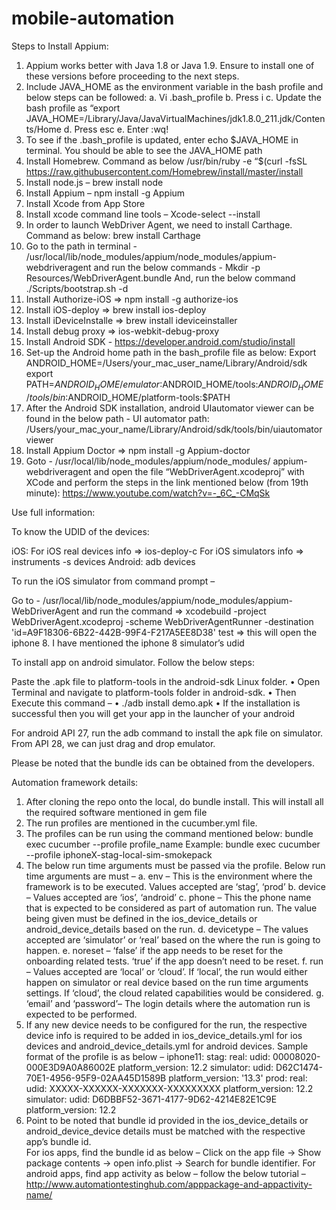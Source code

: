 # mobile-automation

Steps to Install Appium:

1.	Appium works better with Java 1.8 or Java 1.9. Ensure to install one of these versions before proceeding to the next steps. 
2.	Include JAVA_HOME as the environment variable in the bash profile and below steps can be followed:
a.	Vi .bash_profile
b.	Press i
c.	Update the bash profile as “export JAVA_HOME=/Library/Java/JavaVirtualMachines/jdk1.8.0_211.jdk/Contents/Home
d.	Press esc
e.	Enter :wq!
3.	To see if the .bash_profile is updated, enter echo $JAVA_HOME in terminal. You should be able to see the JAVA_HOME path
4.	Install Homebrew. Command as below
/usr/bin/ruby -e “$(curl -fsSL https://raw.githubusercontent.com/Homebrew/install/master/install
5.	Install node.js – brew install node
6.	Install Appium – npm install -g Appium
7.	Install Xcode from App Store
8.	Install xcode command line tools – Xcode-select --install
9.	In order to launch WebDriver Agent, we need to install Carthage. Command as below:
    brew install Carthage
9.	Go to the path in terminal - /usr/local/lib/node_modules/appium/node_modules/appium-webdriveragent and run the below commands - 
    Mkdir -p Resources/WebDriverAgent.bundle
    And, run the below command
    ./Scripts/bootstrap.sh -d
10.	Install Authorize-iOS => npm install -g authorize-ios
11.	Install iOS-deploy => brew install ios-deploy
12.	Install iDeviceInstalle => brew install ideviceinstaller
13.	Install debug proxy => ios-webkit-debug-proxy
14.	Install Android SDK - https://developer.android.com/studio/install
15.	Set-up the Android home path in the bash_profile file as below:
    Export ANDROID_HOME=/Users/your_mac_user_name/Library/Android/sdk
    export PATH=$ANDROID_HOME/emulator:$ANDROID_HOME/tools:$ANDROID_HOME/tools/bin:$ANDROID_HOME/platform-tools:$PATH
16.	After the Android SDK installation, android UIautomator viewer can be found in the below path - UI automator path: /Users/your_mac_your_name/Library/Android/sdk/tools/bin/uiautomatorviewer
17.	Install Appium Doctor => npm install -g Appium-doctor
18.	Goto - /usr/local/lib/node_modules/appium/node_modules/ appium-webdriveragent and open the file “WebDriverAgent.xcodeproj” with XCode and perform the steps in the link mentioned below (from 19th minute):
https://www.youtube.com/watch?v=-_6C_-CMqSk

Use full information:

To know the UDID of the devices:

iOS:
For iOS real devices info => ios-deploy-c
For iOS simulators info => instruments -s devices
Android:
adb devices

To run the iOS simulator from command prompt – 

Go to -  /usr/local/lib/node_modules/appium/node_modules/appium-WebDriverAgent and  run the command => xcodebuild -project WebDriverAgent.xcodeproj -scheme WebDriverAgentRunner -destination 'id=A9F18306-6B22-442B-99F4-F217A5EE8D38' test => this will open the iphone 8. I have mentioned the iphone 8 simulator’s udid

To install app on android simulator. Follow the below steps:

Paste the .apk file to platform-tools in the android-sdk Linux folder.
  •	Open Terminal and navigate to platform-tools folder in android-sdk.
  •	Then Execute this command –
  •	./adb install demo.apk
  •	If the installation is successful then you will get your app in the launcher of your android 

For android API 27, run the adb command to install the apk file on simulator. From API 28, we can just drag and drop
emulator.

Please be noted that the bundle ids can be obtained from the developers. 

Automation framework details:

1.	After cloning the repo onto the local, do bundle install. This will install all the required software mentioned in gem file
2.	The run profiles are mentioned in the cucumber.yml file. 
3.	The profiles can be run using the command mentioned below:
    bundle exec cucumber --profile profile_name
    Example: bundle exec cucumber --profile iphoneX-stag-local-sim-smokepack
4.	The below run time arguments must be passed via the profile. Below run time arguments are must – 
    a.	env – This is the environment where the framework is to be executed. Values accepted are ‘stag’, ‘prod’
    b.	device – Values accepted are ‘ios’, ‘android’
    c.	phone – This the phone name that is expected to be considered as part of automation run.  The value being given must be defined in the ios_device_details or android_device_details based on the run.
    d.	devicetype – The values accepted are ‘simulator’ or ‘real’ based on the where the run is going to happen.
    e.	noreset – ‘false’ if the app needs to be reset for the onboarding related tests. ‘true’ if the app doesn’t need to be reset.
    f.	run – Values accepted are ‘local’ or ‘cloud’. If ‘local’, the run would either happen on simulator or real device based on the run time arguments settings. If ‘cloud’, the cloud related capabilities would be considered. 
    g.	‘email’ and ‘password’– The login details where the automation run is expected to be performed.
5.	If any new device needs to be configured for the run, the respective device info is required to be added in ios_device_details.yml for ios devices and android_device_details.yml for android devices. Sample format of the profile is as below – 
            iphone11:
              stag:
                real:
                  udid: 00008020-000E3D9A0A86002E
                  platform_version: 12.2
                simulator:
                  udid: D62C1474-70E1-4956-95F9-02AA45D1589B
                  platform_version: '13.3'
              prod:
                real:
                  udid: XXXXX-XXXXXX-XXXXXXX-XXXXXXXXX
                  platform_version: 12.2
                simulator:
                  udid: D6DBBF52-3671-4177-9D62-4214E82E1C9E
                  platform_version: 12.2
6.	Point to be noted that bundle id provided in the ios_device_details or android_device_device details must be matched with the respective app’s bundle id.  
      For ios apps, find the bundle id as below – 
       Click on the app file -> Show package contents -> open info.plist -> Search for bundle identifier. 
      For android apps, find app activity as below – follow the below tutorial – 	
       http://www.automationtestinghub.com/apppackage-and-appactivity-name/
